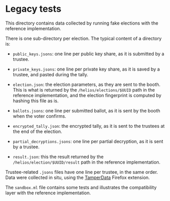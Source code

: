 Legacy tests
============

This directory contains data collected by running fake elections with
the reference implementation.

There is one sub-directory per election. The typical content of a
directory is:

 * `public_keys.jsons`: one line per public key share, as it is
   submitted by a trustee.

 * `private_keys.jsons`: one line per private key share, as it is
   saved by a trustee, and pasted during the tally.

 * `election.json`: the election parameters, as they are sent to the
   booth. This is what is returned by the `/helios/elections/$UUID`
   path in the reference implementation, and the election fingerprint
   is computed by hashing this file as is.

 * `ballots.jsons`: one line per submitted ballot, as it is sent by
   the booth when the voter confirms.

 * `encrypted_tally.json`: the encrypted tally, as it is sent to the
   trustees at the end of the election.

 * `partial_decryptions.jsons`: one line per partial decryption, as it
   is sent by a trustee.

 * `result.json`: this the result returned by the
   `/helios/election/$UUID/result` path in the reference
   implementation.

Trustee-related `.jsons` files have one line per trustee, in the same
order. Data were collected in situ, using the [TamperData][1] Firefox
extension.

The `sandbox.ml` file contains some tests and illustrates the
compatibility layer with the reference implementation.

[1]: http://tamperdata.mozdev.org/
